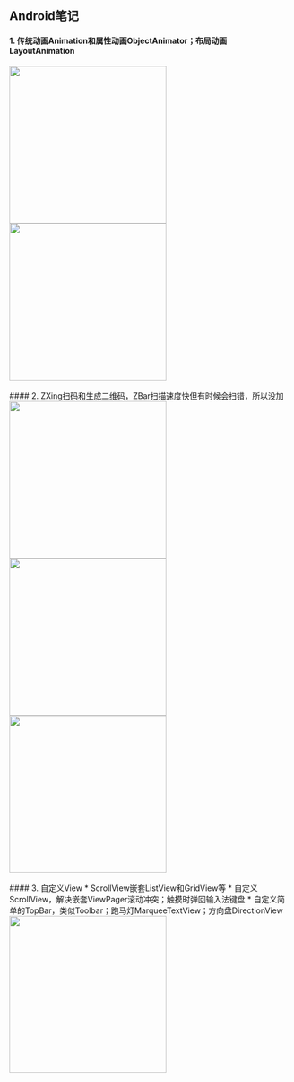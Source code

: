 ## Android笔记
#### 1. 传统动画Animation和属性动画ObjectAnimator；布局动画LayoutAnimation
  <img src="https://github.com/wpq2014/MyDemo/blob/master/imgs/%E5%B1%9E%E6%80%A7%E5%8A%A8%E7%94%BBObjectAnimator.gif" width="280px"/>
  <img src="https://github.com/wpq2014/MyDemo/blob/master/imgs/%E5%B8%83%E5%B1%80%E5%8A%A8%E7%94%BBLayoutAnimation.gif" width="280px"/>
<br /> 
<br /> 
#### 2. ZXing扫码和生成二维码，ZBar扫描速度快但有时候会扫错，所以没加
  <img src="https://github.com/wpq2014/MyDemo/blob/master/imgs/%E6%89%AB%E6%8F%8F%E6%9D%A1%E5%BD%A2%E7%A0%81%E6%88%96%E4%BA%8C%E7%BB%B4%E7%A0%81.gif" width="280px"/>
  <img src="https://github.com/wpq2014/MyDemo/blob/master/imgs/%E6%89%AB%E7%A0%81%E6%88%90%E5%8A%9F.gif" width="280px"/>
  <img src="https://github.com/wpq2014/MyDemo/blob/master/imgs/%E7%94%9F%E6%88%90%E4%BA%8C%E7%BB%B4%E7%A0%81.gif" width="280px"/>
<br /> 
<br /> 
#### 3. 自定义View
* ScrollView嵌套ListView和GridView等
* 自定义ScrollView，解决嵌套ViewPager滚动冲突；触摸时弹回输入法键盘
* 自定义简单的TopBar，类似Toolbar；跑马灯MarqueeTextView；方向盘DirectionView     

  <img src="https://github.com/wpq2014/MyDemo/blob/master/imgs/%E8%B7%91%E9%A9%AC%E7%81%AF%C2%B7%E6%96%B9%E5%90%91%E7%9B%98.gif" width="280px"/>

